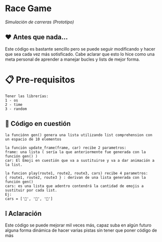 # Race Game
_Simulación de carreras (Prototipo)_

## ♥ Antes que nada...
Este código es bastante sencillo pero se puede seguir modificando y hacer que sea cada vez más sotisficado.
Cabe aclarar que esto lo hice como una meta personal de aprender a manejar bucles y lists de mejor forma.

# 📋 Pre-requisitos
```
Tener las librerías:
1 - os
2 - time
3 - random
```

## 🤖 Código en cuestión

```
la funciónn gen() genera una lista utilizando list comprehension con un espacio de 10 elementos

la función update_frame(frame, car) recibe 2 parametros:
frame: una lista ( sería la que anteriormente fue generada con la función gen() )
car: El Emoji en cuestión que va a sustituirse y va a dar animación a la list.

la funcion play(route1, route2, route3, cars) recibe 4 parametros:
{ route1, route2, route3 } : derivan de una lista generada con la función gen()
cars: es una lista que adentro contendrá la cantidad de emojis a sustituir por cada list.
Ej:
cars = ['🚗', '🚕', '🚙']
```
## ❕ Aclaración

Este código se puede mejorar mil veces más, capaz suba en algún futuro alguna forma dinámica de hacer varias pistas sin tener que poner código de más
